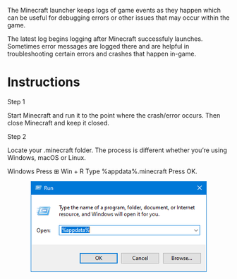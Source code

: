 The Minecraft launcher keeps logs of game events as they happen which can be useful for debugging errors or other issues that may occur within the game.

The latest log begins logging after Minecraft successfuly launches. Sometimes error messages are logged there and are helpful in troubleshooting certain errors and crashes that happen in-game.

# Instructions

Step 1

Start Minecraft and run it to the point where the crash/error occurs. Then close Minecraft and keep it closed.

Step 2

Locate your .minecraft folder. The process is different whether you’re using Windows, macOS or Linux.

Windows
Press ⊞ Win + R
Type %appdata%\.minecraft
Press OK.

<div align="center">
    <img src="https://raw.githubusercontent.com/ilu1234/faq-iluclient/main/181196927-19a0cb10-dd57-4034-9b86-6b8f6a0dda0a.png" />
</div>

